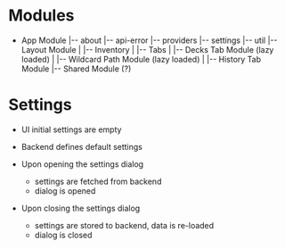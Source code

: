 # Modules
- App Module
|-- about
|-- api-error
|-- providers
|-- settings
|-- util
|-- Layout Module
| |-- Inventory
| |-- Tabs
|   |-- Decks Tab Module (lazy loaded)
|   |-- Wildcard Path Module (lazy loaded)
|   |-- History Tab Module
|-- Shared Module (?)

# Settings
- UI initial settings are empty
- Backend defines default settings
- Upon opening the settings dialog
  - settings are fetched from backend
  - dialog is opened

- Upon closing the settings dialog
  - settings are stored to backend, data is re-loaded
  - dialog is closed